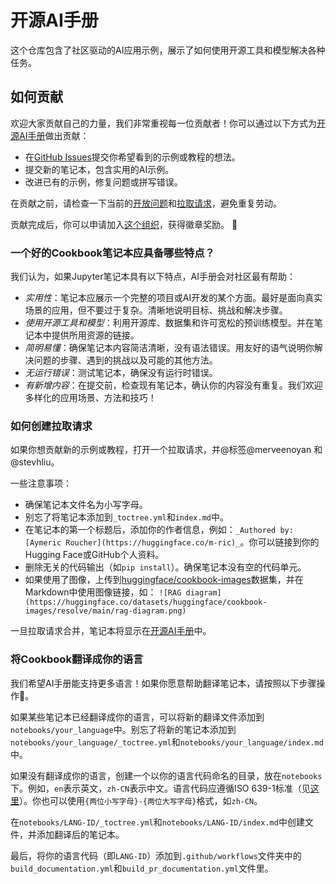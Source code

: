# 开源AI手册

这个仓库包含了社区驱动的AI应用示例，展示了如何使用开源工具和模型解决各种任务。

## 如何贡献

欢迎大家贡献自己的力量，我们非常重视每一位贡献者！你可以通过以下方式为[开源AI手册](https://huggingface.co/learn/cookbook/index)做出贡献：

* 在[GitHub Issues](https://github.com/huggingface/cookbook/issues)提交你希望看到的示例或教程的想法。
* 提交新的笔记本，包含实用的AI示例。
* 改进已有的示例，修复问题或拼写错误。

在贡献之前，请检查一下当前的[开放问题](https://github.com/huggingface/cookbook/issues)和[拉取请求](https://github.com/huggingface/cookbook/pulls)，避免重复劳动。

贡献完成后，你可以申请加入[这个组织](https://huggingface.co/huggingcooks)，获得徽章奖励。 🏅

### 一个好的Cookbook笔记本应具备哪些特点？

我们认为，如果Jupyter笔记本具有以下特点，AI手册会对社区最有帮助：

* *实用性*：笔记本应展示一个完整的项目或AI开发的某个方面。最好是面向真实场景的应用，但不要过于复杂。清晰地说明目标、挑战和解决步骤。
* *使用开源工具和模型*：利用开源库、数据集和许可宽松的预训练模型。并在笔记本中提供所用资源的链接。
* *简明易懂*：确保笔记本内容简洁清晰，没有语法错误。用友好的语气说明你解决问题的步骤、遇到的挑战以及可能的其他方法。
* *无运行错误*：测试笔记本，确保没有运行时错误。
* *有新增内容*：在提交前，检查现有笔记本，确认你的内容没有重复。我们欢迎多样化的应用场景、方法和技巧！

### 如何创建拉取请求

如果你想贡献新的示例或教程，打开一个拉取请求，并@标签@merveenoyan 和 @stevhliu。

一些注意事项：

* 确保笔记本文件名为小写字母。
* 别忘了将笔记本添加到`_toctree.yml`和`index.md`中。
* 在笔记本的第一个标题后，添加你的作者信息，例如：`_Authored by: [Aymeric Roucher](https://huggingface.co/m-ric)_`。你可以链接到你的Hugging Face或GitHub个人资料。
* 删除无关的代码输出（如`pip install`）。确保笔记本没有空的代码单元。
* 如果使用了图像，上传到[huggingface/cookbook-images](https://huggingface.co/datasets/huggingface/cookbook-images)数据集，并在Markdown中使用图像链接，如：
```![RAG diagram](https://huggingface.co/datasets/huggingface/cookbook-images/resolve/main/rag-diagram.png)```

一旦拉取请求合并，笔记本将显示在[开源AI手册](https://hf.co/learn/cookbook)中。

### 将Cookbook翻译成你的语言

我们希望AI手册能支持更多语言！如果你愿意帮助翻译笔记本，请按照以下步骤操作🙏。

如果某些笔记本已经翻译成你的语言，可以将新的翻译文件添加到`notebooks/your_language`中。别忘了将新的笔记本添加到`notebooks/your_language/_toctree.yml`和`notebooks/your_language/index.md`中。

如果没有翻译成你的语言，创建一个以你的语言代码命名的目录，放在`notebooks`下。例如，`en`表示英文，`zh-CN`表示中文。语言代码应遵循ISO 639-1标准（见[这里](https://www.loc.gov/standards/iso639-2/php/code_list.php)）。你也可以使用`{两位小写字母}-{两位大写字母}`格式，如`zh-CN`。

在`notebooks/LANG-ID/_toctree.yml`和`notebooks/LANG-ID/index.md`中创建文件，并添加翻译后的笔记本。

最后，将你的语言代码（即`LANG-ID`）添加到`.github/workflows`文件夹中的`build_documentation.yml`和`build_pr_documentation.yml`文件里。